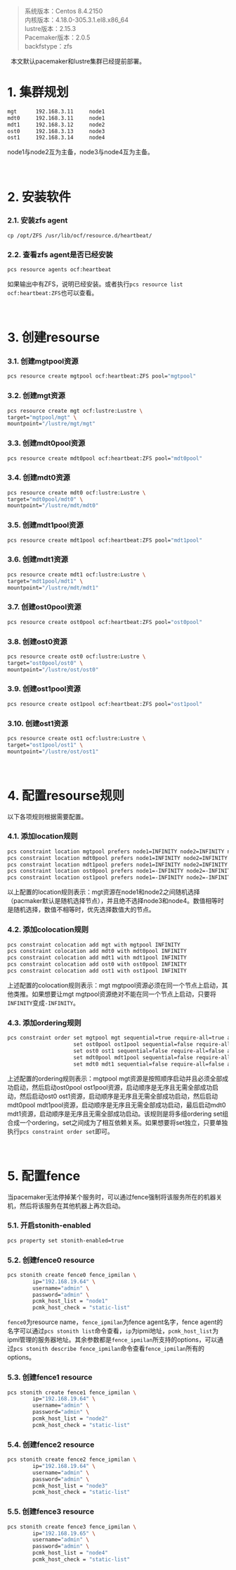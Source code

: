 > 系统版本：Centos 8.4.2150  
> 内核版本：4.18.0-305.3.1.el8.x86_64  
> lustre版本：2.15.3  
> Pacemaker版本：2.0.5  
> backfstype：zfs  

&nbsp;
本文默认pacemaker和lustre集群已经提前部署。

# 1. 集群规划
```bash
mgt      192.168.3.11     node1
mdt0     192.168.3.11     node1
mdt1     192.168.3.12     node2
ost0     192.168.3.13     node3
ost1     192.168.3.14     node4
```
node1与node2互为主备，node3与node4互为主备。

&nbsp;
&nbsp;
# 2. 安装软件
### 2.1. 安装zfs agent
```
cp /opt/ZFS /usr/lib/ocf/resource.d/heartbeat/
```

### 2.2. 查看zfs agent是否已经安装
```bash
pcs resource agents ocf:heartbeat
```
如果输出中有ZFS，说明已经安装。或者执行`pcs resource list ocf:heartbeat:ZFS`也可以查看。

&nbsp;
# 3. 创建resourse
### 3.1. 创建mgtpool资源
```bash
pcs resource create mgtpool ocf:heartbeat:ZFS pool="mgtpool"
```

### 3.2. 创建mgt资源
```bash
pcs resource create mgt ocf:lustre:Lustre \
target="mgtpool/mgt" \
mountpoint="/lustre/mgt/mgt"
```

### 3.3. 创建mdt0pool资源
```bash
pcs resource create mdt0pool ocf:heartbeat:ZFS pool="mdt0pool"
```

### 3.4. 创建mdt0资源
```bash
pcs resource create mdt0 ocf:lustre:Lustre \
target="mdt0pool/mdt0" \
mountpoint="/lustre/mdt/mdt0"
```

### 3.5. 创建mdt1pool资源
```bash
pcs resource create mdt1pool ocf:heartbeat:ZFS pool="mdt1pool"
```

### 3.6. 创建mdt1资源
```bash
pcs resource create mdt1 ocf:lustre:Lustre \
target="mdt1pool/mdt1" \
mountpoint="/lustre/mdt/mdt1"
```

### 3.7. 创建ost0pool资源
```bash
pcs resource create ost0pool ocf:heartbeat:ZFS pool="ost0pool"
```

### 3.8. 创建ost0资源
```bash
pcs resource create ost0 ocf:lustre:Lustre \
target="ost0pool/ost0" \
mountpoint="/lustre/ost/ost0"
```

### 3.9. 创建ost1pool资源
```bash
pcs resource create ost1pool ocf:heartbeat:ZFS pool="ost1pool"
```

### 3.10. 创建ost1资源
```bash
pcs resource create ost1 ocf:lustre:Lustre \
target="ost1pool/ost1" \
mountpoint="/lustre/ost/ost1"
```

&nbsp;
# 4. 配置resourse规则
以下各项规则根据需要配置。

### 4.1. 添加location规则
```bash
pcs constraint location mgtpool prefers node1=INFINITY node2=INFINITY node3=-INFINITY node4=-INFINITY
pcs constraint location mdt0pool prefers node1=INFINITY node2=INFINITY node3=-INFINITY node4=-INFINITY
pcs constraint location mdt1pool prefers node1=INFINITY node2=INFINITY node3=-INFINITY node4=-INFINITY
pcs constraint location ost0pool prefers node1=-INFINITY node2=-INFINITY node3=INFINITY node4=INFINITY
pcs constraint location ost1pool prefers node1=-INFINITY node2=-INFINITY node3=INFINITY node4=INFINITY
```
以上配置的location规则表示：mgt资源在node1和node2之间随机选择（pacmaker默认是随机选择节点），并且绝不选择node3和node4。数值相等时是随机选择，数值不相等时，优先选择数值大的节点。

### 4.2. 添加colocation规则
```bash
pcs constraint colocation add mgt with mgtpool INFINITY
pcs constraint colocation add mdt0 with mdt0pool INFINITY
pcs constraint colocation add mdt1 with mdt1pool INFINITY
pcs constraint colocation add ost0 with ost0pool INFINITY
pcs constraint colocation add ost1 with ost1pool INFINITY
```
上述配置的colocation规则表示：mgt mgtpool资源必须在同一个节点上启动，其他类推。如果想要让mgt mgtpool资源绝对不能在同一个节点上启动，只要将`INFINITY`变成`-INFINITY`。

### 4.3. 添加ordering规则
```bash
pcs constraint order set mgtpool mgt sequential=true require-all=true action=start \
                     set ost0pool ost1pool sequential=false require-all=false action=start \
                     set ost0 ost1 sequential=false require-all=false action=start \
                     set mdt0pool mdt1pool sequential=false require-all=false action=start \
                     set mdt0 mdt1 sequential=false require-all=false action=start
```
上述配置的ordering规则表示：mgtpool mgt资源是按照顺序启动并且必须全部成功启动，然后启动ost0pool ost1pool资源，启动顺序是无序且无需全部成功启动，然后启动ost0 ost1资源，启动顺序是无序且无需全部成功启动，然后启动mdt0pool mdt1pool资源，启动顺序是无序且无需全部成功启动，最后启动mdt0 mdt1资源，启动顺序是无序且无需全部成功启动。该规则是将多组ordering set组合成一个ordering，set之间成为了相互依赖关系。如果想要将set独立，只要单独执行`pcs constraint order set`即可。

&nbsp;
# 5. 配置fence
当pacemaker无法停掉某个服务时，可以通过fence强制将该服务所在的机器关机，然后将该服务在其他机器上再次启动。
### 5.1. 开启stonith-enabled
```bash
pcs property set stonith-enabled=true
```
### 5.2. 创建fence0 resource
```bash
pcs stonith create fence0 fence_ipmilan \
        ip="192.168.19.64" \
        username="admin" \
        password="admin" \
        pcmk_host_list = "node1"
        pcmk_host_check = "static-list"
```
`fence0`为resource name，`fence_ipmilan`为fence agent名字，fence agent的名字可以通过`pcs stonith list`命令查看，`ip`为ipmi地址，`pcmk_host_list`为ipmi管理的服务器地址。其余参数都是`fence_ipmilan`所支持的options，可以通过`pcs stonith describe fence_ipmilan`命令查看`fence_ipmilan`所有的options。

### 5.3. 创建fence1 resource
```bash
pcs stonith create fence1 fence_ipmilan \
        ip="192.168.19.64" \
        username="admin" \
        password="admin" \
        pcmk_host_list = "node2"
        pcmk_host_check = "static-list"
```

### 5.4. 创建fence2 resource
```bash
pcs stonith create fence2 fence_ipmilan \
        ip="192.168.19.64" \
        username="admin" \
        password="admin" \
        pcmk_host_list = "node3"
        pcmk_host_check = "static-list"
```

### 5.5. 创建fence3 resource
```bash
pcs stonith create fence3 fence_ipmilan \
        ip="192.168.19.65" \
        username="admin" \
        password="admin" \
        pcmk_host_list = "node4"
        pcmk_host_check = "static-list"
```